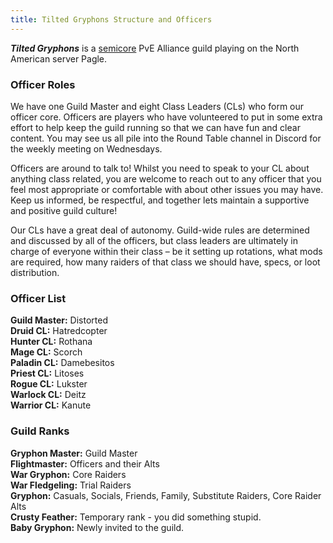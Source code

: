 ```yaml
---
title: Tilted Gryphons Structure and Officers
---
```

**_Tilted Gryphons_** is a [semicore](.../pages/semicore) PvE Alliance guild playing on the North American server Pagle. <br />

### Officer Roles
We have one Guild Master and eight Class Leaders (CLs) who form our officer core. Officers are players who have volunteered to put in some extra effort to help keep the guild running so that we can have fun and clear content. You may see us all pile into the Round Table channel in Discord for the weekly meeting on Wednesdays.

Officers are around to talk to! Whilst you need to speak to your CL about anything class related, you are welcome to reach out to any officer that you feel most appropriate or comfortable with about other issues you may have. Keep us informed, be respectful, and together lets maintain a supportive and positive guild culture!

Our CLs have a great deal of autonomy. Guild-wide rules are determined and discussed by all of the officers, but class leaders are ultimately in charge of everyone within their class – be it setting up rotations, what mods are required, how many raiders of that class we should have, specs, or loot distribution.

### Officer List
**Guild Master:** Distorted <br />
**Druid CL:** Hatredcopter <br />
**Hunter CL:** Rothana <br />
**Mage CL:** Scorch <br />
**Paladin CL:** Damebesitos <br />
**Priest CL:** Litoses <br />
**Rogue CL:** Lukster <br />
**Warlock CL:** Deitz <br />
**Warrior CL:** Kanute

### Guild Ranks
**Gryphon Master:** Guild Master <br />
**Flightmaster:** Officers and their Alts <br />
**War Gryphon:** Core Raiders <br />
**War Fledgeling:** Trial Raiders <br />
**Gryphon:** Casuals, Socials, Friends, Family, Substitute Raiders, Core Raider Alts <br />
**Crusty Feather:** Temporary rank - you did something stupid. <br />
**Baby Gryphon:** Newly invited to the guild.
